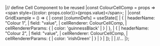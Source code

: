 <framework-specific-section frameworks="react">
<snippet transform={false}>
|// define Cell Component to be reused
|const ColourCellComp = props => &lt;span style={{color: props.color}}>{props.value}&lt;/span>;
|
|const GridExample = () => {
|   const [columnDefs] = useState([
|        {
|            headerName: "Colour 1",
|            field: "value",
|            cellRenderer: ColourCellComp,
|            cellRendererParams: {
|               color: 'guinnessBlack'
|            }
|        },
|        {
|            headerName: "Colour 2",
|            field: "value",
|            cellRenderer: ColourCellComp,
|            cellRendererParams: {
|               color: 'irishGreen'
|            }
|        }
|   ]);
|
|   //...
|};
</snippet>
</framework-specific-section>